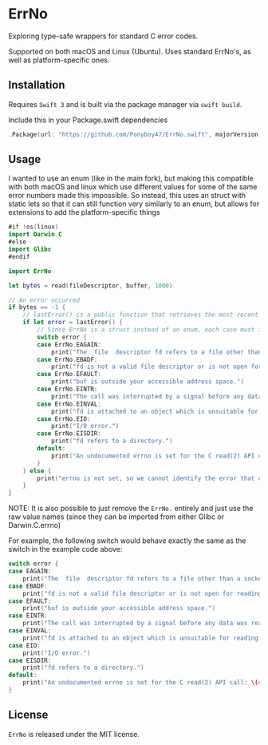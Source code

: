 # ErrNo

Exploring type-safe wrappers for standard C error codes.

Supported on both macOS and Linux (Ubuntu). Uses standard ErrNo's, as well as platform-specific ones.

## Installation

Requires `Swift 3` and is built via the package manager via `swift build`.

Include this in your Package.swift dependencies
```swift
.Package(url: "https://github.com/Ponyboy47/ErrNo.swift", majorVersion: 0, minor: 2)
```

## Usage

I wanted to use an enum (like in the main fork), but making this compatible with both macOS and linux which use different values for some of the same error numbers made this impossible.
So instead, this uses an struct with static lets so that it can still function very similarly to an enum, but allows for extensions to add the platform-specific things
```swift
#if !os(linux)
import Darwin.C
#else
import Glibc
#endif

import ErrNo

let bytes = read(fileDescriptor, buffer, 1000)

// An error occurred
if bytes == -1 {
    // lastError() is a public function that retrieves the most recent errno (if it is set) and returns an ErrNo struct
    if let error = lastError() {
        // Since ErrNo is a struct instead of an enum, each case must include the `ErrNo` before the .value
        switch error {
        case ErrNo.EAGAIN:
            print("The  file  descriptor fd refers to a file other than a socket and has been marked nonblocking, and the read would block.")
        case ErrNo.EBADF:
            print("fd is not a valid file descriptor or is not open for reading.")
        case ErrNo.EFAULT:
            print("buf is outside your accessible address space.")
        case ErrNo.EINTR:
            print("The call was interrupted by a signal before any data was read; see signal(7).")
        case ErrNo.EINVAL:
            print("fd is attached to an object which is unsuitable for reading; or the file was opened with the O_DIRECT flag, and either the address specified in buf, the value specified in count, or the current file off‐set is not suitably aligned.")
        case ErrNo.EIO:
            print("I/O error.")
        case ErrNo.EISDIR:
            print("fd refers to a directory.")
        default:
            print("An undocumented errno is set for the C read(2) API call: \(error)")
        }
    } else {
        print("errno is not set, so we cannot identify the error that occurred in the C layer.")
    }
}
```
NOTE: It is also possible to just remove the `ErrNo.` entirely and just use the raw value names (since they can be imported from either Glibc or Darwin.C.errno)

For example, the following switch would behave exactly the same as the switch in the example code above:
```swift
switch error {
case EAGAIN:
    print("The  file  descriptor fd refers to a file other than a socket and has been marked nonblocking, and the read would block.")
case EBADF:
    print("fd is not a valid file descriptor or is not open for reading.")
case EFAULT:
    print("buf is outside your accessible address space.")
case EINTR:
    print("The call was interrupted by a signal before any data was read; see signal(7).")
case EINVAL:
    print("fd is attached to an object which is unsuitable for reading; or the file was opened with the O_DIRECT flag, and either the address specified in buf, the value specified in count, or the current file off‐set is not suitably aligned.")
case EIO:
    print("I/O error.")
case EISDIR:
    print("fd refers to a directory.")
default:
    print("An undocumented errno is set for the C read(2) API call: \(error)")
}
```


## License

`ErrNo` is released under the MIT license.
